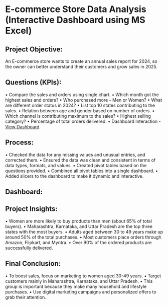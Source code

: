 # E-commerce Store Data Analysis (Interactive Dashboard using MS Excel)

## Project Objective:
An E-commerce store wants to create an annual sales report for 2024, so the owner can better understand their customers and grow sales in 2025.

## Questions (KPIs):
• Compare the sales and orders using single chart.
• Which month got the highest sales and orders?
• Who purchased more - Men or Women?
• What are different order status in 2024?
• List top 10 states contributing to the sales.
• Relation between age and gender based on number of orders.
• Which channel is contributing maximum to the sales?
• Highest selling category?
• Percentage of total orders delivered.
• Dashboard Interaction - <a href="https://github.com/Sunil-Rathod/Ecommerce-Store-Data-Analysis/blob/main/Ecommerce%20Store%20Annual%20Sales%20Report%202024%20Dashboard.pdf">View Dashboard</a>

## Process:
• Checked the data for any missing values and unusual entries, and corrected them.
• Ensured the data was clean and consistent in terms of data types, formats, and values.
• Created pivot tables based on the questions provided.
• Combined all pivot tables into a single dashboard.
• Added slicers to the dashboard to make it dynamic and interactive.

## Dashboard:
<a href="https://github.com/Sunil-Rathod/Ecommerce-Store-Data-Analysis/blob/main/Ecommerce%20Store%20Annual%20Sales%20Report%202024%20Dashboard.png"></a>

## Project Insights:

• Women are more likely to buy products than men (about 65% of total buyers).
• Maharashtra, Karnataka, and Uttar Pradesh are the top three states with the most buyers.
• Adults aged between 30 to 49 years make up around 50% of the total purchases.
• Most customers place orders through Amazon, Flipkart, and Myntra.
• Over 90% of the ordered products are successfully delivered.

## Final Conclusion:

• To boost sales, focus on marketing to women aged 30-49 years.
• Target customers mainly in Maharashtra, Karnataka, and Uttar Pradesh.
• This group is important because they make many household and lifestyle purchases.
• Use digital marketing campaigns and personalized offers to grab their attention.

